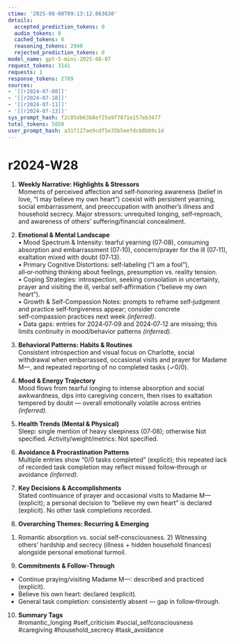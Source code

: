 ```yaml
---
ctime: '2025-08-08T09:13:12.863630'
details:
  accepted_prediction_tokens: 0
  audio_tokens: 0
  cached_tokens: 0
  reasoning_tokens: 2048
  rejected_prediction_tokens: 0
model_name: gpt-5-mini-2025-08-07
request_tokens: 3141
requests: 1
response_tokens: 2709
sources:
- '[[r2024-07-08]]'
- '[[r2024-07-10]]'
- '[[r2024-07-11]]'
- '[[r2024-07-13]]'
sys_prompt_hash: f2c85db63b8ef25a9f7871e157eb3477
total_tokens: 5850
user_prompt_hash: a31f127ae9cdf5e35b5eefdcb8bb9c1d
---
```

# r2024-W28

1. **Weekly Narrative: Highlights & Stressors**  
Moments of perceived affection and self‑honoring awareness (belief in love, “I may believe my own heart”) coexist with persistent yearning, social embarrassment, and preoccupation with another’s illness and household secrecy. Major stressors: unrequited longing, self‑reproach, and awareness of others’ suffering/financial concealment.

2. **Emotional & Mental Landscape**  
• Mood Spectrum & Intensity: tearful yearning (07‑08), consuming absorption and embarrassment (07‑10), concern/prayer for the ill (07‑11), exaltation mixed with doubt (07‑13).  
• Primary Cognitive Distortions: self‑labeling (“I am a fool”), all‑or‑nothing thinking about feelings, presumption vs. reality tension.  
• Coping Strategies: introspection, seeking consolation in uncertainty, prayer and visiting the ill, verbal self‑affirmation (“believe my own heart”).  
• Growth & Self‑Compassion Notes: prompts to reframe self‑judgment and practice self‑forgiveness appear; consider concrete self‑compassion practices next week *(inferred)*.  
• Data gaps: entries for 2024‑07‑09 and 2024‑07‑12 are missing; this limits continuity in mood/behavior patterns *(inferred)*.

3. **Behavioral Patterns: Habits & Routines**  
Consistent introspection and visual focus on Charlotte, social withdrawal when embarrassed, occasional visits and prayer for Madame M—, and repeated reporting of no completed tasks (✓0/0).

4. **Mood & Energy Trajectory**  
Mood flows from tearful longing to intense absorption and social awkwardness, dips into caregiving concern, then rises to exaltation tempered by doubt — overall emotionally volatile across entries *(inferred)*.

5. **Health Trends (Mental & Physical)**  
Sleep: single mention of heavy sleepiness (07‑08); otherwise Not specified. Activity/weight/metrics: Not specified.

6. **Avoidance & Procrastination Patterns**  
Multiple entries show “0/0 tasks completed” (explicit); this repeated lack of recorded task completion may reflect missed follow‑through or avoidance *(inferred)*.

7. **Key Decisions & Accomplishments**  
Stated continuance of prayer and occasional visits to Madame M— (explicit); a personal decision to “believe my own heart” is declared (explicit). No other task completions recorded.

8. **Overarching Themes: Recurring & Emerging**  
1) Romantic absorption vs. social self‑consciousness. 2) Witnessing others’ hardship and secrecy (illness + hidden household finances) alongside personal emotional turmoil.

9. **Commitments & Follow‑Through**  
- Continue praying/visiting Madame M—: described and practiced (explicit).  
- Believe his own heart: declared (explicit).  
- General task completion: consistently absent — gap in follow‑through.

10. **Summary Tags**  
#romantic_longing #self_criticism #social_selfconsciousness #caregiving #household_secrecy #task_avoidance